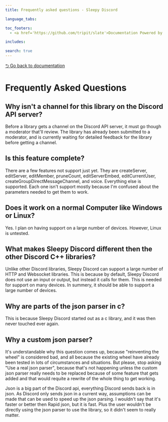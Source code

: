 ```yaml
---
title: Frequently asked questions - Sleepy Discord

language_tabs:

toc_footers:
  - <a href='https://github.com/tripit/slate'>Documentation Powered by Slate</a>

includes:

search: true
---
```

[⮌ Go back to documentation](documentation.html)

# Frequently Asked Questions

## Why isn't a channel for this library on the Discord API server?
Before a library gets a channel on the Discord API server, it must go though a moderator that'll review. The library has already been submitted to a moderator, and is currently waiting for detailed feedback for the library before getting a channel.

## Is this feature complete?
There are a few features not support just yet. They are createServer, editServer, editMember, pruneCount, editServerEmbed, editCurrentUser, createGroupDirectMessageChannel, and voice. Everything else is supported. Each one isn't support mostly because I'm confused about the parameters needed to get them to work.

## Does it work on a normal Computer like Windows or Linux?
Yes. I plan on having support on a large number of devices. However, Linux is untested.

## What makes Sleepy Discord different then the other Discord C++ libraries?
Unlike other Discord libraries, Sleepy Discord can support a large number of HTTP and Websocket libraries. This is because by default, Sleepy Discord does not use an input or output, but instead it calls for them. This is needed for support on many devices. In summery, it should be able to support a large number of devices.

## Why are parts of the json parser in c?
This is because Sleepy Discord started out as a c library, and it was then never touched ever again.

## Why a custom json parser?
It's understandable why this question comes up, because "reinventing the wheel" is considered bad, and all because the existing wheel have already been tested in lots of circumstances and situations. But please, stop asking "Use a real json parser", because that's not happening unless the custom json parser really needs to be replaced because of some feature that gets added and that would requite a rewrite of the whole thing to get working.

Json is a big part of the Discord api, everything Discord sends back is in json. As Discord only sends json in a current way, assumptions can be made that can be used to speed up the json parsing. I wouldn't say that it's faster or better then Rapid json, but it is fast. Plus the user wouldn't be directly using the json parser to use the library, so it didn't seem to really matter.